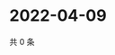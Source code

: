 # 2022-04-09

共 0 条

<!-- BEGIN WEIBO -->
<!-- 最后更新时间 Sat Apr 09 2022 10:22:13 GMT+0800 (China Standard Time) -->

<!-- END WEIBO -->
